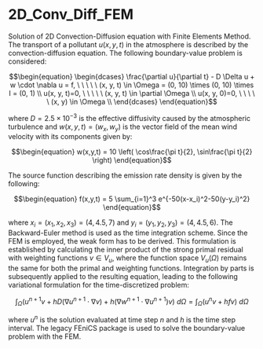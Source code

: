 # 2D_Conv_Diff_FEM
Solution of 2D Convection-Diffusion equation with Finite Elements Method. The transport of a pollutant $`u(x,y,t)`$ in the atmosphere is described by the convection-diffusion equation. The following boundary-value problem is considered:

```math
\begin{equation}
    \begin{dcases} 
        \frac{\partial u}{\partial t} - D \Delta u + w \cdot \nabla u = f, \ \ \ \ \ (x, y, t) \in \Omega = (0, 10) \times (0, 10) \times I = (0, 1) \\
        u(x, y, t)=0, \ \ \ \ \ (x, y, t) \in \partial \Omega \\
        u(x, y, 0)=0, \ \ \ \ \ (x, y) \in \Omega \\
    \end{dcases}
\end{equation}
```

where $`D=2.5\times10^{-3}`$ is the effective diffusivity caused by the atmospheric turbulence and $`w(x,y,t) = (w_x, w_y)`$ is the vector field of the mean wind velocity with its components given by:

```math
\begin{equation}
  w(x,y,t) = 10 \left( \cos\frac{\pi t}{2}, \sin\frac{\pi t}{2}  \right)
\end{equation}
```

The source function describing the emission rate density is given by the following:

```math
\begin{equation}
  f(x,y,t) = 5 \sum_{i=1}^3 e^{-50(x-x_i)^2-50(y-y_i)^2}
\end{equation}
```

where $`x_i=(x_1, x_2, x_3)=(4, 4.5, 7)`$ and $`y_i=(y_1, y_2, y_3)=(4, 4.5, 6)`$. The Backward-Euler method is used as the time integration scheme. Since the FEM is employed, the weak form has to be derived. This formulation is established by calculating the inner product of the strong primal residual with weighting functions $`v \in V_u`$, where the function space $`V_u(\Omega)`$ remains the same for both the primal and weighting functions. Integration by parts is subsequently applied to the resulting equation, leading to the following variational formulation for the time-discretized problem:

```math
\begin{equation}
    \int_\Omega \left( u^{n+1} v + h D \left( \nabla u^{n + 1} \cdot \nabla v \right) + h \left(\nabla w^{n + 1} \cdot \nabla u^{n + 1} \right) v \right) \ d\Omega = \int_{\Omega} \left(u^n v + h f v \right) \ d\Omega
\end{equation}
```

where $`u^n`$ is the solution evaluated at time step $`n`$ and $`h`$ is the time step interval. The legacy FEniCS package is used to solve the boundary-value problem with the FEM.
